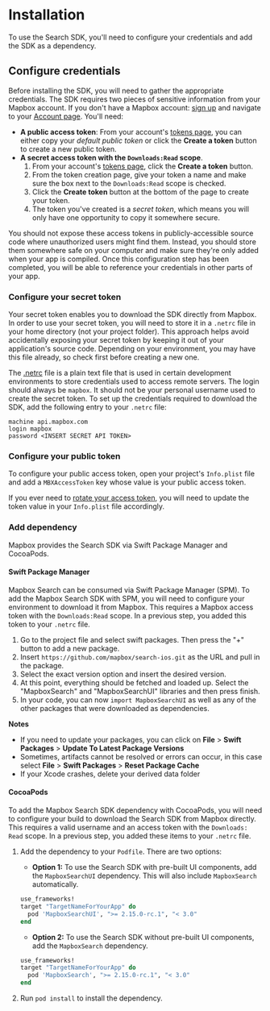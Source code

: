 # Installation
To use the Search SDK, you'll need to configure your credentials and add the SDK as a dependency.

## Configure credentials
Before installing the SDK, you will need to gather the appropriate credentials. The SDK requires two pieces of sensitive information from your Mapbox account. If you don't have a Mapbox account: [sign up](https://account.mapbox.com/auth/signup/) and navigate to your [Account page](https://account.mapbox.com/). You'll need:

- **A public access token**: From your account's [tokens page](https://account.mapbox.com/access-tokens/), you can either copy your _default public token_ or click the **Create a token** button to create a new public token.
- **A secret access token with the `Downloads:Read` scope**.
    1. From your account's [tokens page](https://account.mapbox.com/access-tokens/), click the **Create a token** button.
    2. From the token creation page, give your token a name and make sure the box next to the `Downloads:Read` scope is checked.
    3. Click the **Create token** button at the bottom of the page to create your token.
    4. The token you've created is a _secret token_, which means you will only have one opportunity to copy it somewhere secure.

You should not expose these access tokens in publicly-accessible source code where unauthorized users might find them. Instead, you should store them somewhere safe on your computer and make sure they're only added when your app is compiled. Once this configuration step has been completed, you will be able to reference your credentials in other parts of your app.

### Configure your secret token

Your secret token enables you to download the SDK directly from Mapbox. In order to use your secret token, you will need to store it in a `.netrc` file in your home directory (not your project folder). This approach helps avoid accidentally exposing your secret token by keeping it out of your application's source code. Depending on your environment, you may have this file already, so check first before creating a new one.

The [.netrc](https://www.gnu.org/software/inetutils/manual/html_node/The-_002enetrc-file.html) file is a plain text file that is used in certain development environments to store credentials used to access remote servers. The login should always be `mapbox`. It should not be your personal username used to create the secret token. To set up the credentials required to download the SDK, add the following entry to your `.netrc` file:

```
machine api.mapbox.com
login mapbox
password <INSERT SECRET API TOKEN>
```

### Configure your public token

To configure your public access token, open your project's `Info.plist` file and add a `MBXAccessToken` key whose value is your public access token.

If you ever need to [rotate your access token](https://docs.mapbox.com/help/how-mapbox-works/access-tokens/), you will need to update the token value in your `Info.plist` file accordingly.

### Add dependency

Mapbox provides the Search SDK via Swift Package Manager and CocoaPods.

#### Swift Package Manager
Mapbox Search can be consumed via Swift Package Manager (SPM). To add the Mapbox Search SDK with SPM, you will need to configure your environment to download it from Mapbox. This requires a Mapbox access token with the `Downloads:Read` scope. In a previous step, you added this token to your `.netrc` file.

1. Go to the project file and select swift packages. Then press the "+" button to add a new package.
2. Insert `https://github.com/mapbox/search-ios.git` as the URL and pull in the package.
3. Select the exact version option and insert the desired version.
4. At this point, everything should be fetched and loaded up. Select the "MapboxSearch" and "MapboxSearchUI" libraries and then press finish.
5. In your code, you can now `import MapboxSearchUI` as well as any of the other packages that were downloaded as dependencies. 

**Notes**
- If you need to update your packages, you can click on **File** > **Swift Packages** > **Update To Latest Package Versions**
- Sometimes, artifacts cannot be resolved or errors can occur, in this case select **File** > **Swift Packages** > **Reset Package Cache**
- If your Xcode crashes, delete your derived data folder


#### CocoaPods
To add the Mapbox Search SDK dependency with CocoaPods, you will need to configure your build to download the Search SDK from Mapbox directly. This requires a valid username and an access token with the `Downloads: Read` scope. In a previous step, you added these items to your `.netrc` file.

1. Add the dependency to your `Podfile`. There are two options:
    - **Option 1:** To use the Search SDK with pre-built UI components, add the `MapboxSearchUI` dependency. This will also include `MapboxSearch` automatically.

    ```ruby
    use_frameworks!
    target "TargetNameForYourApp" do
      pod 'MapboxSearchUI', ">= 2.15.0-rc.1", "< 3.0"
    end
    ```

    - **Option 2:** To use the Search SDK without pre-built UI components, add the `MapboxSearch` dependency.

    ```ruby
    use_frameworks!
    target "TargetNameForYourApp" do
      pod 'MapboxSearch', ">= 2.15.0-rc.1", "< 3.0"
    end
    ```

2. Run `pod install` to install the dependency.
